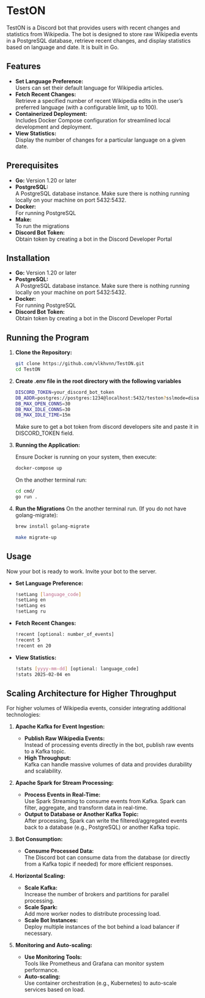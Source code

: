 # TestON
TestON is a Discord bot that provides users with recent changes and statistics from Wikipedia. The bot is designed to store raw Wikipedia events in a PostgreSQL database, retrieve recent changes, and display statistics based on language and date. It is built in Go. 

## Features
- **Set Language Preference:**  
  Users can set their default language for Wikipedia articles.  
- **Fetch Recent Changes:**  
  Retrieve a specified number of recent Wikipedia edits in the user’s preferred language (with a configurable limit, up to 100).  
- **Containerized Deployment:**  
  Includes Docker Compose configuration for streamlined local development and deployment.
- **View Statistics:**  
  Display the number of changes for a particular language on a given date.  

## Prerequisites
- **Go:**
  Version 1.20 or later    
- **PostgreSQL:**  
  A PostgreSQL database instance. Make sure there is nothing running locally on your machine on port 5432:5432.  
- **Docker:**  
  For running PostgreSQL
- **Make:**  
  To run the migrations
- **Discord Bot Token:**  
  Obtain token by creating a bot in the Discord Developer Portal

## Installation

- **Go:**
  Version 1.20 or later    
- **PostgreSQL:**  
  A PostgreSQL database instance. Make sure there is nothing running locally on your machine on port 5432:5432.  
- **Docker:**  
  For running PostgreSQL  
- **Discord Bot Token:**  
  Obtain token by creating a bot in the Discord Developer Portal

## Running the Program

1. **Clone the Repository:**

   ```bash
   git clone https://github.com/vlkhvnn/TestON.git
   cd TestON
2. **Create .env file in the root directory with the following variables**  

   ```bash
   DISCORD_TOKEN=your_discord_bot_token
   DB_ADDR=postgres://postgres:1234@localhost:5432/teston?sslmode=disable
   DB_MAX_OPEN_CONNS=30
   DB_MAX_IDLE_CONNS=30
   DB_MAX_IDLE_TIME=15m
   ```
   Make sure to get a bot token from discord developers site and paste it in DISCORD_TOKEN field.

3. **Running the Application:**

   Ensure Docker is running on your system, then execute:
   ```bash
   docker-compose up
   ```
   On the another terminal run:
   ```bash
   cd cmd/
   go run .
   ```
4. **Run the Migrations**
   On the another terminal run. (If you do not have golang-migrate):
   ```bash
   brew install golang-migrate
   ```
   ```bash
   make migrate-up
   ```

## Usage  
Now your bot is ready to work. Invite your bot to the server.
- **Set Language Preference:**
  ```bash
  !setLang [language_code]
  !setLang en
  !setLang es
  !setLang ru
  ```
- **Fetch Recent Changes:**
  ```bash
  !recent [optional: number_of_events]
  !recent 5
  !recent en 20
  ```
- **View Statistics:**
  ```bash
  !stats [yyyy-mm-dd] [optional: language_code]
  !stats 2025-02-04 en
  ```

## Scaling Architecture for Higher Throughput

For higher volumes of Wikipedia events, consider integrating additional technologies:

1. **Apache Kafka for Event Ingestion:**
   - **Publish Raw Wikipedia Events:**  
     Instead of processing events directly in the bot, publish raw events to a Kafka topic.
   - **High Throughput:**  
     Kafka can handle massive volumes of data and provides durability and scalability.

2. **Apache Spark for Stream Processing:**
   - **Process Events in Real-Time:**  
     Use Spark Streaming to consume events from Kafka. Spark can filter, aggregate, and transform data in real-time.
   - **Output to Database or Another Kafka Topic:**  
     After processing, Spark can write the filtered/aggregated events back to a database (e.g., PostgreSQL) or another Kafka topic.

3. **Bot Consumption:**
   - **Consume Processed Data:**  
     The Discord bot can consume data from the database (or directly from a Kafka topic if needed) for more efficient responses.

4. **Horizontal Scaling:**
   - **Scale Kafka:**  
     Increase the number of brokers and partitions for parallel processing.
   - **Scale Spark:**  
     Add more worker nodes to distribute processing load.
   - **Scale Bot Instances:**  
     Deploy multiple instances of the bot behind a load balancer if necessary.

5. **Monitoring and Auto-scaling:**
   - **Use Monitoring Tools:**  
     Tools like Prometheus and Grafana can monitor system performance.
   - **Auto-scaling:**  
     Use container orchestration (e.g., Kubernetes) to auto-scale services based on load.

   
